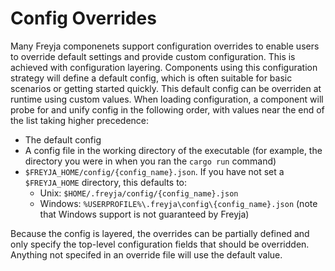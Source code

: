 # Config Overrides

Many Freyja componenets support configuration overrides to enable users to override default settings and provide custom configuration. This is achieved with configuration layering. Components using this configuration strategy will define a default config, which is often suitable for basic scenarios or getting started quickly. This default config can be overriden at runtime using custom values. When loading configuration, a component will probe for and unify config in the following order, with values near the end of the list taking higher precedence:

- The default config
- A config file in the working directory of the executable (for example, the directory you were in when you ran the `cargo run` command)
- `$FREYJA_HOME/config/{config_name}.json`. If you have not set a `$FREYJA_HOME` directory, this defaults to:
  - Unix: `$HOME/.freyja/config/{config_name}.json`
  - Windows: `%USERPROFILE%\.freyja\config\{config_name}.json` (note that Windows support is not guaranteed by Freyja)

Because the config is layered, the overrides can be partially defined and only specify the top-level configuration fields that should be overridden. Anything not specifed in an override file will use the default value.
